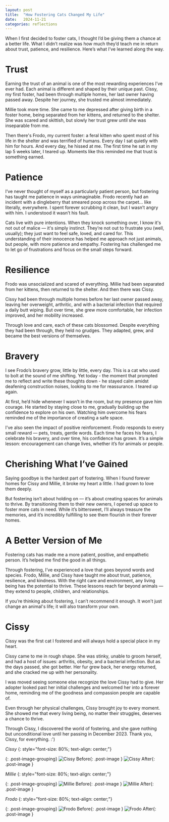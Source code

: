 ```yaml
---
layout: post
title:  "How Fostering Cats Changed My Life"
date:   2024-11-21
categories: reflections
---
```


When I first decided to foster cats, I thought I’d be giving them a chance at a better life. What I didn’t realize was how much they’d teach me in return about trust, patience, and resilience. Here’s what I’ve learned along the way.

# Trust
Earning the trust of an animal is one of the most rewarding experiences I’ve ever had. Each animal is different and shaped by their unique past. Cissy, my first foster, had been through multiple homes, her last owner having passed away. Despite her journey, she trusted me almost immediately.

Millie took more time. She came to me depressed after giving birth in a foster home, being separated from her kittens, and returned to the shelter. She was scared and skittish, but slowly her trust grew until she was inseparable from me.

Then there's Frodo, my current foster: a feral kitten who spent most of his life in the shelter and was terrified of humans. Every day I sat quietly with him for hours. And every day, he hissed at me. The first time he sat in my lap 5 weeks later, I teared up. Moments like this reminded me that trust is something earned.

# Patience
I’ve never thought of myself as a particularly patient person, but fostering has taught me patience in ways unimaginable. Frodo recently had an incident with a dingleberry that smeared poop across the carpet... like literally, everywhere. I spent forever scrubbing it clean, but I wasn’t angry with him. I understood it wasn’t his fault.

Cats live with pure intentions. When they knock something over, I know it's not out of malice — it's simply instinct. They’re not out to frustrate you (well, usually); they just want to feel safe, loved, and cared for. This understanding of their innocence has helped me approach not just animals, but people, with more patience and empathy. Fostering has challenged me to let go of frustrations and focus on the small steps forward.

# Resilience
Frodo was unsocialized and scared of everything. Millie had been separated from her kittens, then returned to the shelter. And then there was Cissy.

Cissy had been through multiple homes before her last owner passed away, leaving her overweight, arthritic, and with a bacterial infection that required a daily butt wiping. But over time, she grew more comfortable, her infection improved, and her mobility increased.

Through love and care, each of these cats blossomed. Despite everything they had been through, they held no grudges. They adapted, grew, and became the best versions of themselves.


# Bravery 
I see Frodo’s bravery grow, little by little, every day. This is a cat who used to bolt at the sound of me shifting. Yet today - the moment that prompted me to reflect and write these thoughts down - he stayed calm amidst deafening construction noises, looking to me for reassurance. I teared up again.

At first, he’d hide whenever I wasn’t in the room, but my presence gave him courage. He started by staying close to me, gradually building up the confidence to explore on his own. Watching him overcome his fears reminded me of the importance of creating a safe space.

I've also seen the impact of positive reinforcement. Frodo responds to every small reward — pets, treats, gentle words. Each time he faces his fears, I celebrate his bravery, and over time, his confidence has grown. It’s a simple lesson: encouragement can change lives, whether it’s for animals or people.


# Cherishing What I’ve Gained
Saying goodbye is the hardest part of fostering. When I found forever homes for Cissy and Millie, it broke my heart a little. I had grown to love them deeply.

But fostering isn’t about holding on — it’s about creating spaces for animals to thrive. By transitioning them to their new owners, I opened up space to foster more cats in need. While it’s bittersweet, I’ll always treasure the memories, and it’s incredibly fulfilling to see them flourish in their forever homes.

# A Better Version of Me
Fostering cats has made me a more patient, positive, and empathetic person. It’s helped me find the good in all things.

Through fostering, I’ve experienced a love that goes beyond words and species. Frodo, Millie, and Cissy have taught me about trust, patience, resilience, and kindness. With the right care and environment, any living being has the potential to thrive. These lessons reach far beyond animals — they extend to people, children, and relationships.

If you’re thinking about fostering, I can’t recommend it enough. It won't just change an animal's life; it will also transform your own.

# Cissy
Cissy was the first cat I fostered and will always hold a special place in my heart. 

Cissy came to me in rough shape. She was stinky, unable to groom herself, and had a host of issues: arthritis, obesity, and a bacterial infection. But as the days passed, she got better. Her fur grew back, her energy returned, and she cracked me up with her personality. 

I was moved seeing someone else recognize the love Cissy had to give. Her adopter looked past her initial challenges and welcomed her into a forever home, reminding me of the goodness and compassion people are capable of.

Even through her physical challenges, Cissy brought joy to every moment. She showed me that every living being, no matter their struggles, deserves a chance to thrive.

Through Cissy, I discovered the world of fostering, and she gave nothing but unconditional love until her passing in December 2023. Thank you, Cissy, for everything. :')


*Cissy*
{: style="font-size: 80%; text-align: center;"}

{: .post-image-grouping}
![Cissy Before](/assets/images/2024-11-21-how-fostering-cats-changed-my-life/Cissy-before.jpeg){: .post-image }
![Cissy After](/assets/images/2024-11-21-how-fostering-cats-changed-my-life/Cissy-after.jpeg){: .post-image }

*Millie*
{: style="font-size: 80%; text-align: center;"}

{: .post-image-grouping}
![Millie Before](/assets/images/2024-11-21-how-fostering-cats-changed-my-life/Millie-before.jpeg){: .post-image }
![Millie After](/assets/images/2024-11-21-how-fostering-cats-changed-my-life/Millie-after.jpeg){: .post-image }

*Frodo*
{: style="font-size: 80%; text-align: center;"}

{: .post-image-grouping}
![Frodo Before](/assets/images/2024-11-21-how-fostering-cats-changed-my-life/Frodo-before.jpeg){: .post-image }
![Frodo After](/assets/images/2024-11-21-how-fostering-cats-changed-my-life/Frodo-after.jpeg){: .post-image }

